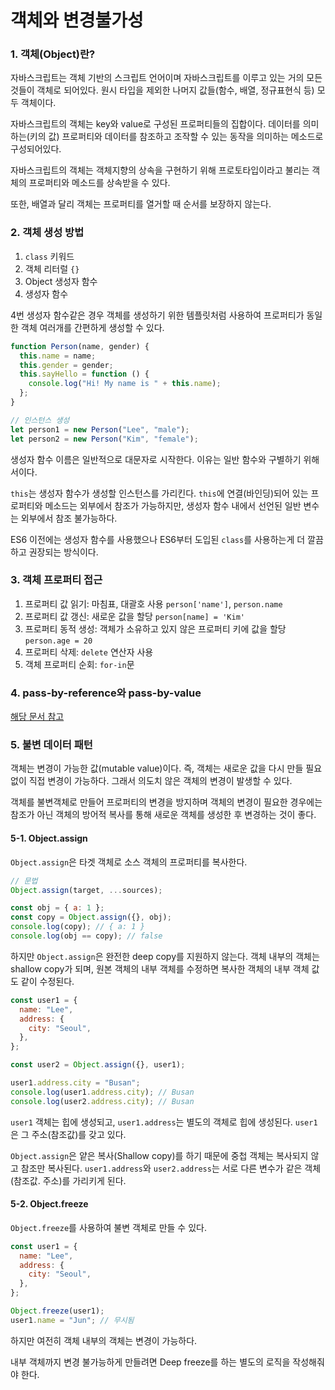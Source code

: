# 객체와 변경불가성

### 1. 객체(Object)란?

자바스크립트는 객체 기반의 스크립트 언어이며 자바스크립트를 이루고 있는 거의 모든 것들이 객체로 되어있다. 원시 타입을 제외한 나머지 값들(함수, 배열, 정규표현식 등) 모두 객체이다.

자바스크립트의 객체는 key와 value로 구성된 프로퍼티들의 집합이다. 데이터를 의미하는(키의 값) 프로퍼티와 데이터를 참조하고 조작할 수 있는 동작을 의미하는 메소드로 구성되어있다.

자바스크립트의 객체는 객체지향의 상속을 구현하기 위해 프로토타입이라고 불리는 객체의 프로퍼티와 메소드를 상속받을 수 있다.

또한, 배열과 달리 객체는 프로퍼티를 열거할 때 순서를 보장하지 않는다.

### 2. 객체 생성 방법

1. `class` 키워드
2. 객체 리터럴 `{}`
3. Object 생성자 함수
4. 생성자 함수

4번 생성자 함수같은 경우 객체를 생성하기 위한 템플릿처럼 사용하여 프로퍼티가 동일한 객체 여러개를 간편하게 생성할 수 있다.

```javascript
function Person(name, gender) {
  this.name = name;
  this.gender = gender;
  this.sayHello = function () {
    console.log("Hi! My name is " + this.name);
  };
}

// 인스턴스 생성
let person1 = new Person("Lee", "male");
let person2 = new Person("Kim", "female");
```

생성자 함수 이름은 일반적으로 대문자로 시작한다. 이유는 일반 함수와 구별하기 위해서이다.

`this`는 생성자 함수가 생성할 인스턴스를 가리킨다. `this`에 연결(바인딩)되어 있는 프로퍼티와 메소드는 외부에서 참조가 가능하지만, 생성자 함수 내에서 선언된 일반 변수는 외부에서 참조 불가능하다.

ES6 이전에는 생성자 함수를 사용했으나 ES6부터 도입된 `class`를 사용하는게 더 깔끔하고 권장되는 방식이다.

### 3. 객체 프로퍼티 접근

1. 프로퍼티 값 읽기: 마침표, 대괄호 사용 `person['name']`, `person.name`
2. 프로퍼티 값 갱신: 새로운 값을 할당 `person[name] = 'Kim'`
3. 프로퍼티 동적 생성: 객체가 소유하고 있지 않은 프로퍼티 키에 값을 할당 `person.age = 20`
4. 프로퍼티 삭제: `delete` 연산자 사용
5. 객체 프로퍼티 순회: `for-in`문

### 4. pass-by-reference와 pass-by-value

[해당 문서 참고](https://github.com/Kyung-A/TIL/blob/main/JavaScript/05.interim%20check.md#q-call-by-value%EC%99%80-call-by-reference%EB%9E%80)

### 5. 불변 데이터 패턴

객체는 변경이 가능한 값(mutable value)이다. 즉, 객체는 새로운 값을 다시 만들 필요없이 직접 변경이 가능하다. 그래서 의도치 않은 객체의 변경이 발생할 수 있다.

객체를 불변객체로 만들어 프로퍼티의 변경을 방지하며 객체의 변경이 필요한 경우에는 참조가 아닌 객체의 방어적 복사를 통해 새로운 객체를 생성한 후 변경하는 것이 좋다.

#### 5-1. Object.assign

`Object.assign`은 타겟 객체로 소스 객체의 프로퍼티를 복사한다.

```javascript
// 문법
Object.assign(target, ...sources);

const obj = { a: 1 };
const copy = Object.assign({}, obj);
console.log(copy); // { a: 1 }
console.log(obj == copy); // false
```

하지만 `Object.assign`은 완전한 deep copy를 지원하지 않는다. 객체 내부의 객체는 shallow copy가 되며, 원본 객체의 내부 객체를 수정하면 복사한 객체의 내부 객체 값도 같이 수정된다.

```javascript
const user1 = {
  name: "Lee",
  address: {
    city: "Seoul",
  },
};

const user2 = Object.assign({}, user1);

user1.address.city = "Busan";
console.log(user1.address.city); // Busan
console.log(user2.address.city); // Busan
```

`user1` 객체는 힙에 생성되고, `user1.address`는 별도의 객체로 힙에 생성된다. `user1`은 그 주소(참조값)를 갖고 있다.

`Object.assign`은 얕은 복사(Shallow copy)를 하기 때문에 중첩 객체는 복사되지 않고 참조만 복사된다. `user1.address`와 `user2.address`는 서로 다른 변수가 같은 객체(참조값. 주소)를 가리키게 된다.

#### 5-2. Object.freeze

`Object.freeze`를 사용하여 불변 객체로 만들 수 있다.

```javascript
const user1 = {
  name: "Lee",
  address: {
    city: "Seoul",
  },
};

Object.freeze(user1);
user1.name = "Jun"; // 무시됨
```

하지만 여전히 객체 내부의 객체는 변경이 가능하다.

내부 객체까지 변경 불가능하게 만들려면 Deep freeze를 하는 별도의 로직을 작성해줘야 한다.
